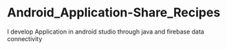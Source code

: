 # Android_Application-Share_Recipes
I develop Application in android studio through java and firebase data connectivity
